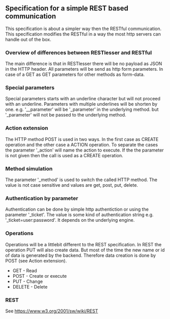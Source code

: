 ## Specification for a simple REST based communication

This specification is about a simpler way then the RESTful communication. This specification modifies 
the RESTful in a way the most http servers can handle out of the box.

### Overview of differences between RESTlesser and RESTful

The main difference is that in RESTlesser there will be no payload as JSON in the HTTP header. All parameters 
will be send as http form parameters. In case of a GET as GET parameters for other methods as form-data.

### Special parameters

Special parameters starts with an underline character but will not proceed with an underline. Parameters with multiple 
underlines will be shorten by one. e.g. '__parameter' will be '_parameter' in the underlying method. but '_parameter' 
will not be passed to the underlying method.

### Action extension

The HTTP method POST is used in two ways. In the first case as CREATE operation and the other case a ACTION operation. To
separate the cases the parameter '_action' will name the action to execute. If the the parameter is not given then 
the call is used as a CREATE operation.

### Method simulation

The parameter '_method' is used to switch the called HTTP method. The value is not case sensitive and values 
are get, post, put, delete.

### Authentication by parameter

Authentication can be done by simple http authentiction or using the parameter '_ticket'. The value is some kind of
authentication string e.g. '_ticket=user:password'. It depends on the underlying engine.

### Operations

Operations will be a littlebit different to the REST specification. In REST the operation PUT will also create data. But most of the time the new name or id of data is generated by the backend. Therefore data creation is done by POST (see Action extension).

* GET - Read
* POST - Create or execute
* PUT - Change
* DELETE - Delete

### REST

See <https://www.w3.org/2001/sw/wiki/REST>
